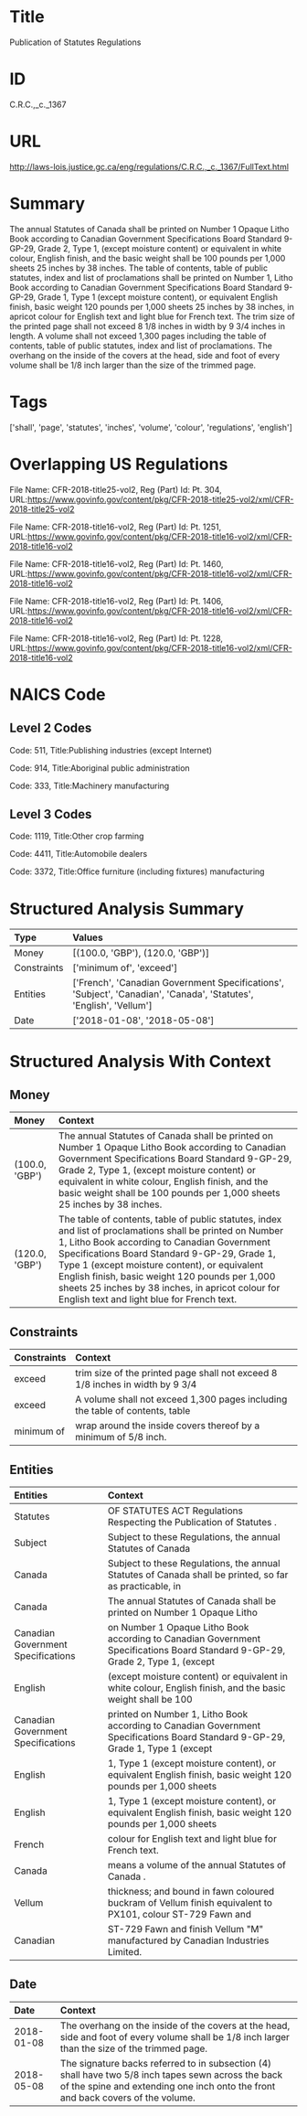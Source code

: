 # Title
Publication of Statutes Regulations


# ID
C.R.C.,_c._1367

# URL
http://laws-lois.justice.gc.ca/eng/regulations/C.R.C.,_c._1367/FullText.html


# Summary
The annual Statutes of Canada shall be printed on Number 1 Opaque Litho Book according to Canadian Government Specifications Board Standard 9-GP-29, Grade 2, Type 1, (except moisture content) or equivalent in white colour, English finish, and the basic weight shall be 100 pounds per 1,000 sheets 25 inches by 38 inches.
The table of contents, table of public statutes, index and list of proclamations shall be printed on Number 1, Litho Book according to Canadian Government Specifications Board Standard 9-GP-29, Grade 1, Type 1 (except moisture content), or equivalent English finish, basic weight 120 pounds per 1,000 sheets 25 inches by 38 inches, in apricot colour for English text and light blue for French text.
The trim size of the printed page shall not exceed 8 1/8 inches in width by 9 3/4 inches in length.
A volume shall not exceed 1,300 pages including the table of contents, table of public statutes, index and list of proclamations.
The overhang on the inside of the covers at the head, side and foot of every volume shall be 1/8 inch larger than the size of the trimmed page.


# Tags
['shall', 'page', 'statutes', 'inches', 'volume', 'colour', 'regulations', 'english']


# Overlapping US Regulations
File Name: CFR-2018-title25-vol2, Reg (Part) Id: Pt. 304, URL:https://www.govinfo.gov/content/pkg/CFR-2018-title25-vol2/xml/CFR-2018-title25-vol2

File Name: CFR-2018-title16-vol2, Reg (Part) Id: Pt. 1251, URL:https://www.govinfo.gov/content/pkg/CFR-2018-title16-vol2/xml/CFR-2018-title16-vol2

File Name: CFR-2018-title16-vol2, Reg (Part) Id: Pt. 1460, URL:https://www.govinfo.gov/content/pkg/CFR-2018-title16-vol2/xml/CFR-2018-title16-vol2

File Name: CFR-2018-title16-vol2, Reg (Part) Id: Pt. 1406, URL:https://www.govinfo.gov/content/pkg/CFR-2018-title16-vol2/xml/CFR-2018-title16-vol2

File Name: CFR-2018-title16-vol2, Reg (Part) Id: Pt. 1228, URL:https://www.govinfo.gov/content/pkg/CFR-2018-title16-vol2/xml/CFR-2018-title16-vol2




# NAICS Code
## Level 2 Codes
Code: 511, Title:Publishing industries (except Internet)

Code: 914, Title:Aboriginal public administration

Code: 333, Title:Machinery manufacturing




## Level 3 Codes
Code: 1119, Title:Other crop farming

Code: 4411, Title:Automobile dealers

Code: 3372, Title:Office furniture (including fixtures) manufacturing







# Structured Analysis Summary
| Type        | Values                                                                                                             |
|:------------|:-------------------------------------------------------------------------------------------------------------------|
| Money       | [(100.0, 'GBP'), (120.0, 'GBP')]                                                                                   |
| Constraints | ['minimum of', 'exceed']                                                                                           |
| Entities    | ['French', 'Canadian Government Specifications', 'Subject', 'Canadian', 'Canada', 'Statutes', 'English', 'Vellum'] |
| Date        | ['2018-01-08', '2018-05-08']                                                                                       |


# Structured Analysis With Context
 


## Money
| Money          | Context                                                                                                                                                                                                                                                                                                                                                                                                        |
|:---------------|:---------------------------------------------------------------------------------------------------------------------------------------------------------------------------------------------------------------------------------------------------------------------------------------------------------------------------------------------------------------------------------------------------------------|
| (100.0, 'GBP') | The annual Statutes of Canada shall be printed on Number 1 Opaque Litho Book according to Canadian Government Specifications Board Standard 9-GP-29, Grade 2, Type 1, (except moisture content) or equivalent in white colour, English finish, and the basic weight shall be 100 pounds per 1,000 sheets 25 inches by 38 inches.                                                                               |
| (120.0, 'GBP') | The table of contents, table of public statutes, index and list of proclamations shall be printed on Number 1, Litho Book according to Canadian Government Specifications Board Standard 9-GP-29, Grade 1, Type 1 (except moisture content), or equivalent English finish, basic weight 120 pounds per 1,000 sheets 25 inches by 38 inches, in apricot colour for English text and light blue for French text. |


## Constraints
| Constraints   | Context                                                                       |
|:--------------|:------------------------------------------------------------------------------|
| exceed        | trim size of the printed page shall not exceed 8 1/8 inches in width by 9 3/4 |
| exceed        | A volume shall not  exceed 1,300 pages including the table of contents, table |
| minimum of    | wrap around the inside covers thereof by a minimum of  5/8 inch.              |


## Entities
| Entities                           | Context                                                                                                                         |
|:-----------------------------------|:--------------------------------------------------------------------------------------------------------------------------------|
| Statutes                           | OF STATUTES ACT Regulations Respecting the Publication of Statutes .                                                            |
| Subject                            | Subject to these Regulations, the annual Statutes of Canada                                                                     |
| Canada                             | Subject to these Regulations, the annual Statutes of  Canada shall be printed, so far as practicable, in                        |
| Canada                             | The annual Statutes of  Canada shall be printed on Number 1 Opaque Litho                                                        |
| Canadian Government Specifications | on Number 1 Opaque Litho Book according to Canadian Government Specifications Board Standard 9-GP-29, Grade 2, Type 1, (except  |
| English                            | (except moisture content) or equivalent in white colour, English finish, and the basic weight shall be 100                      |
| Canadian Government Specifications | printed on Number 1, Litho Book according to Canadian Government Specifications Board Standard 9-GP-29, Grade 1, Type 1 (except |
| English                            | 1, Type 1 (except moisture content), or equivalent English finish, basic weight 120 pounds per 1,000 sheets                     |
| English                            | 1, Type 1 (except moisture content), or equivalent English finish, basic weight 120 pounds per 1,000 sheets                     |
| French                             | colour for English text and light blue for French  text.                                                                        |
| Canada                             | means a volume of the annual Statutes of Canada .                                                                               |
| Vellum                             | thickness; and bound in fawn coloured buckram of Vellum finish equivalent to PX101, colour ST-729 Fawn and                      |
| Canadian                           | ST-729 Fawn and finish Vellum "M" manufactured by Canadian  Industries Limited.                                                 |


## Date
| Date       | Context                                                                                                                                                                                |
|:-----------|:---------------------------------------------------------------------------------------------------------------------------------------------------------------------------------------|
| 2018-01-08 | The overhang on the inside of the covers at the head, side and foot of every volume shall be 1/8 inch larger than the size of the trimmed page.                                        |
| 2018-05-08 | The signature backs referred to in subsection (4) shall have two 5/8 inch tapes sewn across the back of the spine and extending one inch onto the front and back covers of the volume. |


